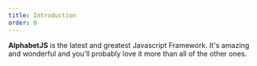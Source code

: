 ```yaml
---
title: Introduction
order: 0
---
```


**AlphabetJS** is the latest and greatest Javascript Framework. It's
amazing and wonderful and you'll probably love it more than all of the
other ones.
